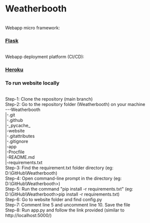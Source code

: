 # Weatherbooth
<br>
Webapp micro framework:


### [Flask](https://flask.palletsprojects.com/en/2.0.x/ "Flask Documentation")
<br>
Webapp deployment platform (CI/CD):

### [Heroku](https://devcenter.heroku.com/categories/reference "Heroku Documentation")

### To run website locally
<br>
Step-1: Clone the repository (main branch)
<br>
Step-2: Go to the repository folder (Weatherbooth) on your machine 
<br>
---Weatherbooth
<br>
|-.git
<br>
|-.github
<br>
|-_pycache_
<br>
|-website
<br>
|-.gitattributes
<br>
|-.gitignore
<br>
|-app
<br>
|-Procfile
<br>
|-README.md
<br>
|-requirements.txt
<br>
Step-3: Find the requirement.txt folder directory (eg: D:\GitHub\Weatherbooth)
<br>
Step-4: Open command-line prompt in the directory (eg: D:\GitHub\Weatherbooth>)
<br>
Step-5: Run the command "pip install -r requirements.txt" (eg: D:\GitHub\Weatherbooth>pip install -r requirements.txt)
<br>
Step-6: Go to website folder and find config.py
<br>
Step-7: Comment line 5 and uncomment line 10. Save the file
<br>
Step-8: Run app.py and follow the link provided (similar to http://localhost:5000/)
